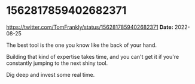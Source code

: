 # 1562817859402682371
https://twitter.com/TomFrankly/status/1562817859402682371
**Date:** 2022-08-25

The best tool is the one you know like the back of your hand.

Building that kind of expertise takes time, and you can't get it if you're constantly jumping to the next shiny tool.

Dig deep and invest some real time.
